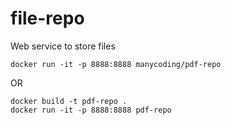 # file-repo
Web service to store files

    docker run -it -p 8888:8888 manycoding/pdf-repo
    
OR

    docker build -t pdf-repo .
    docker run -it -p 8888:8888 pdf-repo 
